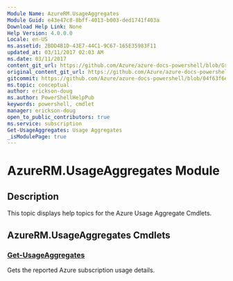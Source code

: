 ```yaml
---
Module Name: AzureRM.UsageAggregates
Module Guid: e43e47c8-8bff-4013-b003-ded1741f403a
Download Help Link: None
Help Version: 4.0.0.0
Locale: en-US
ms.assetid: 2BDD4B1D-43E7-44C1-9C67-165E35983F11
updated_at: 03/11/2017 02:03 AM
ms.date: 03/11/2017
content_git_url: https://github.com/Azure/azure-docs-powershell/blob/Graham71305/azureps-cmdlets-docs/ResourceManager/AzureRM.UsageAggregates/v2.7.0/AzureRM.UsageAggregates.md
original_content_git_url: https://github.com/Azure/azure-docs-powershell/blob/Graham71305/azureps-cmdlets-docs/ResourceManager/AzureRM.UsageAggregates/v2.7.0/AzureRM.UsageAggregates.md
gitcommit: https://github.com/Azure/azure-docs-powershell/blob/04f63f6e685743ace2c57eb157574e34e8610b1c
ms.topic: conceptual
author: erickson-doug
ms.author: PowerShellHelpPub
keywords: powershell, cmdlet
manager: erickson-doug
open_to_public_contributors: true
ms.service: subscription
Get-UsageAggregates: Usage Aggregates
_isModulePage: true
---
```


# AzureRM.UsageAggregates Module
## Description
This topic displays help topics for the Azure Usage Aggregate Cmdlets.

## AzureRM.UsageAggregates Cmdlets
### [Get-UsageAggregates](Get-UsageAggregates.md)
Gets the reported Azure subscription usage details.

